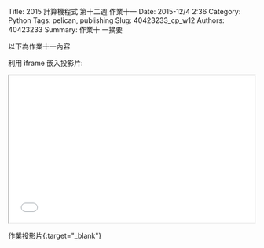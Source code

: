 Title: 2015 計算機程式 第十二週 作業十一
Date: 2015-12/4 2:36
Category: Python
Tags: pelican, publishing
Slug: 40423233_cp_w12
Authors: 40423233
Summary: 作業十 一摘要

以下為作業十一內容

利用 iframe 嵌入投影片:

<iframe src="40423233_cp_w12_p.html" width="500" height="300"></iframe>

[作業投影片](40423233_cp_w12_p.html){:target="_blank"}
